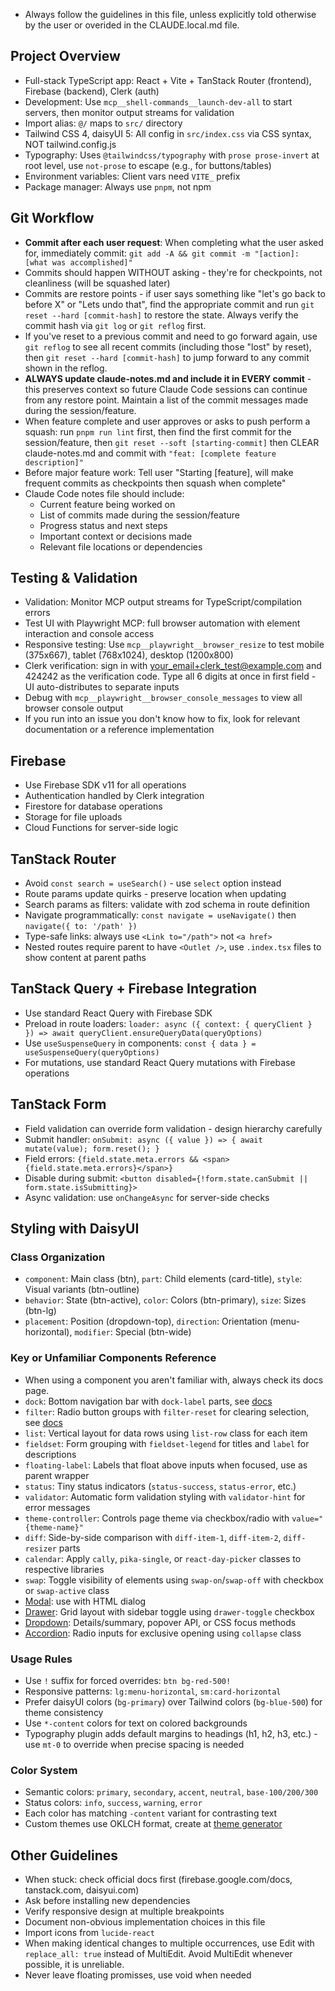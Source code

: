 - Always follow the guidelines in this file, unless explicitly told otherwise by the user or overided in the CLAUDE.local.md file.

## Project Overview

- Full-stack TypeScript app: React + Vite + TanStack Router (frontend), Firebase (backend), Clerk (auth)
- Development: Use `mcp__shell-commands__launch-dev-all` to start servers, then monitor output streams for validation
- Import alias: `@/` maps to `src/` directory
- Tailwind CSS 4, daisyUI 5: All config in `src/index.css` via CSS syntax, NOT tailwind.config.js
- Typography: Uses `@tailwindcss/typography` with `prose prose-invert` at root level, use `not-prose` to escape (e.g., for buttons/tables)
- Environment variables: Client vars need `VITE_` prefix
- Package manager: Always use `pnpm`, not npm

## Git Workflow

- **Commit after each user request**: When completing what the user asked for, immediately commit: `git add -A && git commit -m "[action]: [what was accomplished]"`
- Commits should happen WITHOUT asking - they're for checkpoints, not cleanliness (will be squashed later)
- Commits are restore points - if user says something like "let's go back to before X" or "Lets undo that", find the appropriate commit and run `git reset --hard [commit-hash]` to restore the state. Always verify the commit hash via `git log` or `git reflog` first.
- If you've reset to a previous commit and need to go forward again, use `git reflog` to see all recent commits (including those "lost" by reset), then `git reset --hard [commit-hash]` to jump forward to any commit shown in the reflog.
- **ALWAYS update claude-notes.md and include it in EVERY commit** - this preserves context so future Claude Code sessions can continue from any restore point. Maintain a list of the commit messages made during the session/feature.
- When feature complete and user approves or asks to push perform a squash: run `pnpm run lint` first, then find the first commit for the session/feature, then `git reset --soft [starting-commit]` then CLEAR claude-notes.md and commit with `"feat: [complete feature description]"`
- Before major feature work: Tell user "Starting [feature], will make frequent commits as checkpoints then squash when complete"
- Claude Code notes file should include:
  - Current feature being worked on
  - List of commits made during the session/feature
  - Progress status and next steps
  - Important context or decisions made
  - Relevant file locations or dependencies

## Testing & Validation

- Validation: Monitor MCP output streams for TypeScript/compilation errors
- Test UI with Playwright MCP: full browser automation with element interaction and console access
- Responsive testing: Use `mcp__playwright__browser_resize` to test mobile (375x667), tablet (768x1024), desktop (1200x800)
- Clerk verification: sign in with your_email+clerk_test@example.com and 424242 as the verification code. Type all 6 digits at once in first field - UI auto-distributes to separate inputs
- Debug with `mcp__playwright__browser_console_messages` to view all browser console output
- If you run into an issue you don't know how to fix, look for relevant documentation or a reference implementation

## Firebase

- Use Firebase SDK v11 for all operations
- Authentication handled by Clerk integration
- Firestore for database operations
- Storage for file uploads
- Cloud Functions for server-side logic

## TanStack Router

- Avoid `const search = useSearch()` - use `select` option instead
- Route params update quirks - preserve location when updating
- Search params as filters: validate with zod schema in route definition
- Navigate programmatically: `const navigate = useNavigate()` then `navigate({ to: '/path' })`
- Type-safe links: always use `<Link to="/path">` not `<a href>`
- Nested routes require parent to have `<Outlet />`, use `.index.tsx` files to show content at parent paths

## TanStack Query + Firebase Integration

- Use standard React Query with Firebase SDK
- Preload in route loaders: `loader: async ({ context: { queryClient } }) => await queryClient.ensureQueryData(queryOptions)`
- Use `useSuspenseQuery` in components: `const { data } = useSuspenseQuery(queryOptions)`
- For mutations, use standard React Query mutations with Firebase operations

## TanStack Form

- Field validation can override form validation - design hierarchy carefully
- Submit handler: `onSubmit: async ({ value }) => { await mutate(value); form.reset(); }`
- Field errors: `{field.state.meta.errors && <span>{field.state.meta.errors}</span>}`
- Disable during submit: `<button disabled={!form.state.canSubmit || form.state.isSubmitting}>`
- Async validation: use `onChangeAsync` for server-side checks

## Styling with DaisyUI

### Class Organization

- `component`: Main class (btn), `part`: Child elements (card-title), `style`: Visual variants (btn-outline)
- `behavior`: State (btn-active), `color`: Colors (btn-primary), `size`: Sizes (btn-lg)
- `placement`: Position (dropdown-top), `direction`: Orientation (menu-horizontal), `modifier`: Special (btn-wide)

### Key or Unfamiliar Components Reference

- When using a component you aren't familiar with, always check its docs page.
- `dock`: Bottom navigation bar with `dock-label` parts, see [docs](https://daisyui.com/components/dock/)
- `filter`: Radio button groups with `filter-reset` for clearing selection, see [docs](https://daisyui.com/components/filter/)
- `list`: Vertical layout for data rows using `list-row` class for each item
- `fieldset`: Form grouping with `fieldset-legend` for titles and `label` for descriptions
- `floating-label`: Labels that float above inputs when focused, use as parent wrapper
- `status`: Tiny status indicators (`status-success`, `status-error`, etc.)
- `validator`: Automatic form validation styling with `validator-hint` for error messages
- `theme-controller`: Controls page theme via checkbox/radio with `value="{theme-name}"`
- `diff`: Side-by-side comparison with `diff-item-1`, `diff-item-2`, `diff-resizer` parts
- `calendar`: Apply `cally`, `pika-single`, or `react-day-picker` classes to respective libraries
- `swap`: Toggle visibility of elements using `swap-on`/`swap-off` with checkbox or `swap-active` class
- [Modal](https://daisyui.com/components/modal/): use with HTML dialog
- [Drawer](https://daisyui.com/components/drawer/): Grid layout with sidebar toggle using `drawer-toggle` checkbox
- [Dropdown](https://daisyui.com/components/dropdown/): Details/summary, popover API, or CSS focus methods
- [Accordion](https://daisyui.com/components/accordion/): Radio inputs for exclusive opening using `collapse` class

### Usage Rules

- Use `!` suffix for forced overrides: `btn bg-red-500!`
- Responsive patterns: `lg:menu-horizontal`, `sm:card-horizontal`
- Prefer daisyUI colors (`bg-primary`) over Tailwind colors (`bg-blue-500`) for theme consistency
- Use `*-content` colors for text on colored backgrounds
- Typography plugin adds default margins to headings (h1, h2, h3, etc.) - use `mt-0` to override when precise spacing is needed

### Color System

- Semantic colors: `primary`, `secondary`, `accent`, `neutral`, `base-100/200/300`
- Status colors: `info`, `success`, `warning`, `error`
- Each color has matching `-content` variant for contrasting text
- Custom themes use OKLCH format, create at [theme generator](https://daisyui.com/theme-generator/)

## Other Guidelines

- When stuck: check official docs first (firebase.google.com/docs, tanstack.com, daisyui.com)
- Ask before installing new dependencies
- Verify responsive design at multiple breakpoints
- Document non-obvious implementation choices in this file
- Import icons from `lucide-react`
- When making identical changes to multiple occurrences, use Edit with `replace_all: true` instead of MultiEdit. Avoid MultiEdit whenever possible, it is unreliable.
- Never leave floating promisses, use void when needed
